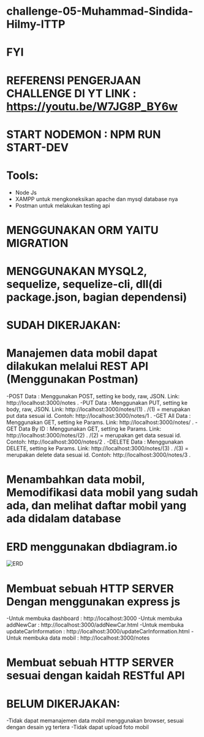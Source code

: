 # challenge-05-Muhammad-Sindida-Hilmy-ITTP

# FYI
# REFERENSI PENGERJAAN CHALLENGE DI YT LINK : https://youtu.be/W7JG8P_BY6w
# START NODEMON : NPM RUN START-DEV
# Tools:
- Node Js
- XAMPP untuk mengkoneksikan apache dan mysql database nya
- Postman untuk melakukan testing api

# MENGGUNAKAN ORM YAITU MIGRATION
# MENGGUNAKAN MYSQL2, sequelize, sequelize-cli, dll(di package.json, bagian dependensi)

# SUDAH DIKERJAKAN:
# Manajemen data mobil dapat dilakukan melalui REST API (Menggunakan Postman)
-POST Data : Menggunakan POST, setting ke body, raw, JSON. Link: http://localhost:3000/notes .
-PUT Data : Menggunakan PUT, setting ke body, raw, JSON. Link: http://localhost:3000/notes/(1) . /(1) = merupakan put data sesuai id.  Contoh: http://localhost:3000/notes/1 .
-GET All Data : Menggunakan GET, setting ke Params. Link: http://localhost:3000/notes/ .
-GET Data By ID : Menggunakan GET, setting ke Params. Link: http://localhost:3000/notes/(2) . /(2) = merupakan get data sesuai id.  Contoh: http://localhost:3000/notes/2 .
-DELETE Data : Menggunakan DELETE, setting ke Params. Link: http://localhost:3000/notes/(3) . /(3) = merupakan delete data sesuai id.  Contoh: http://localhost:3000/notes/3 .

# Menambahkan data mobil, Memodifikasi data mobil yang sudah ada, dan melihat daftar mobil yang ada didalam database

# ERD menggunakan dbdiagram.io
![ERD](https://user-images.githubusercontent.com/92351936/194302190-155f2201-90ce-4668-8c89-b52ebc8e7d44.png)

# Membuat sebuah HTTP SERVER Dengan menggunakan express js
-Untuk membuka dashboard : http://localhost:3000
-Untuk membuka addNewCar : http://localhost:3000/addNewCar.html
-Untuk membuka updateCarInformation : http://localhost:3000/updateCarInformation.html 
-Untuk membuka data mobil : http://localhost:3000/notes 
# Membuat sebuah HTTP SERVER sesuai dengan kaidah RESTful API


# BELUM DIKERJAKAN:
-Tidak dapat memanajemen data mobil menggunakan browser, sesuai dengan desain yg tertera
-Tidak dapat upload foto mobil